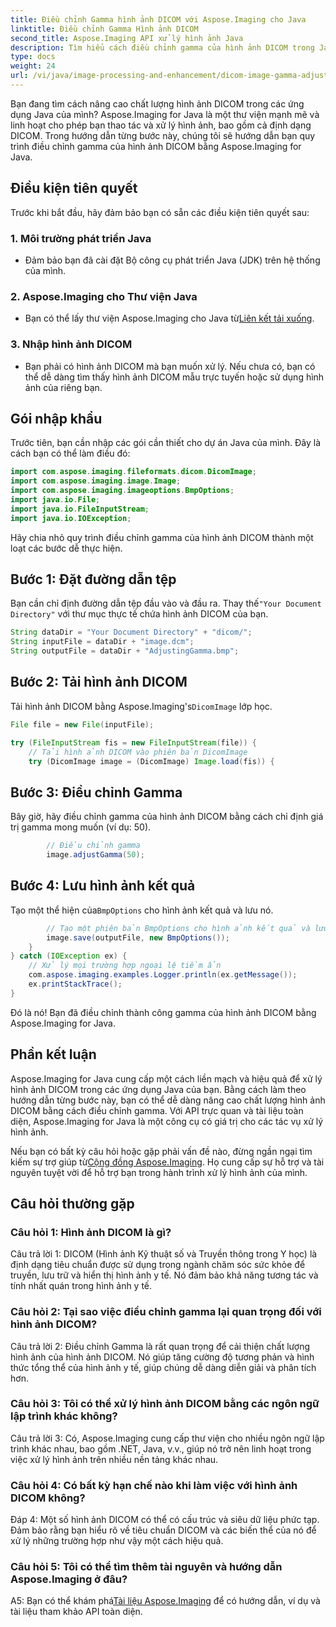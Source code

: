 ```yaml
---
title: Điều chỉnh Gamma hình ảnh DICOM với Aspose.Imaging cho Java
linktitle: Điều chỉnh Gamma Hình ảnh DICOM
second_title: Aspose.Imaging API xử lý hình ảnh Java
description: Tìm hiểu cách điều chỉnh gamma của hình ảnh DICOM trong Java bằng Aspose.Imaging for Java. Nâng cao chất lượng hình ảnh y tế với các bước dễ dàng.
type: docs
weight: 24
url: /vi/java/image-processing-and-enhancement/dicom-image-gamma-adjustment/
---
```

Bạn đang tìm cách nâng cao chất lượng hình ảnh DICOM trong các ứng dụng Java của mình? Aspose.Imaging for Java là một thư viện mạnh mẽ và linh hoạt cho phép bạn thao tác và xử lý hình ảnh, bao gồm cả định dạng DICOM. Trong hướng dẫn từng bước này, chúng tôi sẽ hướng dẫn bạn quy trình điều chỉnh gamma của hình ảnh DICOM bằng Aspose.Imaging for Java. 

## Điều kiện tiên quyết

Trước khi bắt đầu, hãy đảm bảo bạn có sẵn các điều kiện tiên quyết sau:

### 1. Môi trường phát triển Java
- Đảm bảo bạn đã cài đặt Bộ công cụ phát triển Java (JDK) trên hệ thống của mình.

### 2. Aspose.Imaging cho Thư viện Java
-  Bạn có thể lấy thư viện Aspose.Imaging cho Java từ[Liên kết tải xuống](https://releases.aspose.com/imaging/java/).

### 3. Nhập hình ảnh DICOM
- Bạn phải có hình ảnh DICOM mà bạn muốn xử lý. Nếu chưa có, bạn có thể dễ dàng tìm thấy hình ảnh DICOM mẫu trực tuyến hoặc sử dụng hình ảnh của riêng bạn.

## Gói nhập khẩu

Trước tiên, bạn cần nhập các gói cần thiết cho dự án Java của mình. Đây là cách bạn có thể làm điều đó:

```java
import com.aspose.imaging.fileformats.dicom.DicomImage;
import com.aspose.imaging.image.Image;
import com.aspose.imaging.imageoptions.BmpOptions;
import java.io.File;
import java.io.FileInputStream;
import java.io.IOException;
```

Hãy chia nhỏ quy trình điều chỉnh gamma của hình ảnh DICOM thành một loạt các bước dễ thực hiện.

## Bước 1: Đặt đường dẫn tệp

Bạn cần chỉ định đường dẫn tệp đầu vào và đầu ra. Thay thế`"Your Document Directory"` với thư mục thực tế chứa hình ảnh DICOM của bạn.

```java
String dataDir = "Your Document Directory" + "dicom/";
String inputFile = dataDir + "image.dcm";
String outputFile = dataDir + "AdjustingGamma.bmp";
```

## Bước 2: Tải hình ảnh DICOM

 Tải hình ảnh DICOM bằng Aspose.Imaging's`DicomImage` lớp học.

```java
File file = new File(inputFile);

try (FileInputStream fis = new FileInputStream(file)) {
    // Tải hình ảnh DICOM vào phiên bản DicomImage
    try (DicomImage image = (DicomImage) Image.load(fis)) {
```

## Bước 3: Điều chỉnh Gamma

Bây giờ, hãy điều chỉnh gamma của hình ảnh DICOM bằng cách chỉ định giá trị gamma mong muốn (ví dụ: 50).

```java
        // Điều chỉnh gamma
        image.adjustGamma(50);
```

## Bước 4: Lưu hình ảnh kết quả

 Tạo một thể hiện của`BmpOptions` cho hình ảnh kết quả và lưu nó.

```java
        // Tạo một phiên bản BmpOptions cho hình ảnh kết quả và lưu hình ảnh kết quả
        image.save(outputFile, new BmpOptions());
    }
} catch (IOException ex) {
    // Xử lý mọi trường hợp ngoại lệ tiềm ẩn
    com.aspose.imaging.examples.Logger.println(ex.getMessage());
    ex.printStackTrace();
}
```

Đó là nó! Bạn đã điều chỉnh thành công gamma của hình ảnh DICOM bằng Aspose.Imaging for Java.

## Phần kết luận

Aspose.Imaging for Java cung cấp một cách liền mạch và hiệu quả để xử lý hình ảnh DICOM trong các ứng dụng Java của bạn. Bằng cách làm theo hướng dẫn từng bước này, bạn có thể dễ dàng nâng cao chất lượng hình ảnh DICOM bằng cách điều chỉnh gamma. Với API trực quan và tài liệu toàn diện, Aspose.Imaging for Java là một công cụ có giá trị cho các tác vụ xử lý hình ảnh.

 Nếu bạn có bất kỳ câu hỏi hoặc gặp phải vấn đề nào, đừng ngần ngại tìm kiếm sự trợ giúp từ[Cộng đồng Aspose.Imaging](https://forum.aspose.com/). Họ cung cấp sự hỗ trợ và tài nguyên tuyệt vời để hỗ trợ bạn trong hành trình xử lý hình ảnh của mình.

## Câu hỏi thường gặp

### Câu hỏi 1: Hình ảnh DICOM là gì?

Câu trả lời 1: DICOM (Hình ảnh Kỹ thuật số và Truyền thông trong Y học) là định dạng tiêu chuẩn được sử dụng trong ngành chăm sóc sức khỏe để truyền, lưu trữ và hiển thị hình ảnh y tế. Nó đảm bảo khả năng tương tác và tính nhất quán trong hình ảnh y tế.

### Câu hỏi 2: Tại sao việc điều chỉnh gamma lại quan trọng đối với hình ảnh DICOM?

Câu trả lời 2: Điều chỉnh Gamma là rất quan trọng để cải thiện chất lượng hình ảnh của hình ảnh DICOM. Nó giúp tăng cường độ tương phản và hình thức tổng thể của hình ảnh y tế, giúp chúng dễ dàng diễn giải và phân tích hơn.

### Câu hỏi 3: Tôi có thể xử lý hình ảnh DICOM bằng các ngôn ngữ lập trình khác không?

Câu trả lời 3: Có, Aspose.Imaging cung cấp thư viện cho nhiều ngôn ngữ lập trình khác nhau, bao gồm .NET, Java, v.v., giúp nó trở nên linh hoạt trong việc xử lý hình ảnh trên nhiều nền tảng khác nhau.

### Câu hỏi 4: Có bất kỳ hạn chế nào khi làm việc với hình ảnh DICOM không?

Đáp 4: Một số hình ảnh DICOM có thể có cấu trúc và siêu dữ liệu phức tạp. Đảm bảo rằng bạn hiểu rõ về tiêu chuẩn DICOM và các biến thể của nó để xử lý những trường hợp như vậy một cách hiệu quả.

### Câu hỏi 5: Tôi có thể tìm thêm tài nguyên và hướng dẫn Aspose.Imaging ở đâu?

 A5: Bạn có thể khám phá[Tài liệu Aspose.Imaging](https://reference.aspose.com/imaging/java/) để có hướng dẫn, ví dụ và tài liệu tham khảo API toàn diện.
